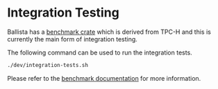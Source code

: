 # Integration Testing

Ballista has a [benchmark crate](https://github.com/ballista-compute/ballista/tree/main/rust/benchmarks/tpch) which is
derived from TPC-H and this is currently the main form of integration testing. 

The following command can be used to run the integration tests.

```bash
./dev/integration-tests.sh
```

Please refer to the
[benchmark documentation](https://github.com/ballista-compute/ballista/blob/main/rust/benchmarks/tpch/README.md)
for more information.
